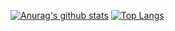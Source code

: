 [![Anurag's github stats](https://github-readme-stats.vercel.app/api?username=wasabeef&show_icons=true&line_height=30&show_icons=true&theme=shades-of-purple)](https://github.com/anuraghazra/github-readme-stats)
[![Top Langs](https://github-readme-stats.vercel.app/api/top-langs/?username=wasabeef&line_height=30&show_icons=true&theme=shades-of-purple)](https://github.com/anuraghazra/github-readme-stats)
